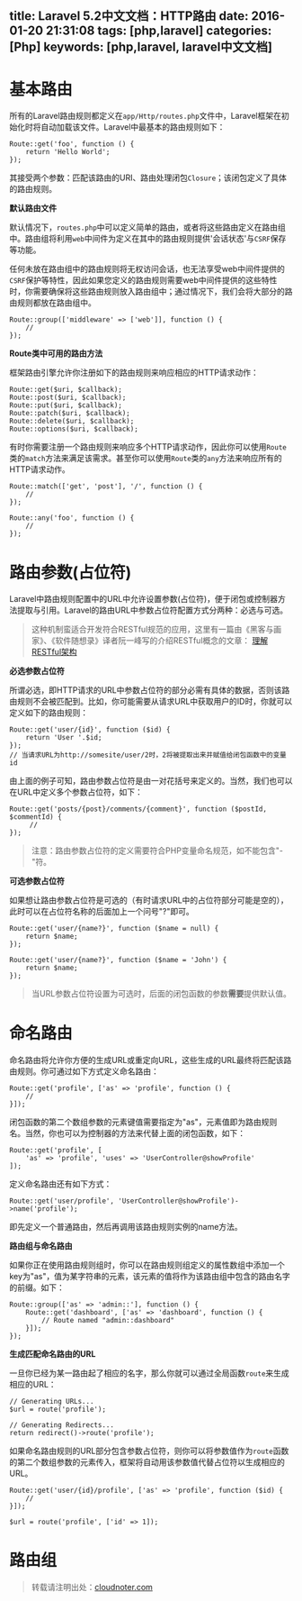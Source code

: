 title: Laravel 5.2中文文档：HTTP路由
date: 2016-01-20 21:31:08
tags: [php,laravel]
categories: [Php]
keywords: [php,laravel, laravel中文文档]
---
# 基本路由

所有的Laravel路由规则都定义在`app/Http/routes.php`文件中，Laravel框架在初始化时将自动加载该文件。Laravel中最基本的路由规则如下：

    Route::get('foo', function () {
        return 'Hello World';
    });
其接受两个参数：匹配该路由的URI、路由处理闭包`Closure`；该闭包定义了具体的路由规则。

**默认路由文件**

默认情况下，`routes.php`中可以定义简单的路由，或者将这些路由定义在路由组中。路由组将利用`web`中间件为定义在其中的路由规则提供'会话状态'与`CSRF`保存等功能。
<!--more-->

任何未放在路由组中的路由规则将无权访问会话，也无法享受web中间件提供的`CSRF`保护等特性，因此如果您定义的路由规则需要web中间件提供的这些特性时，你需要确保将这些路由规则放入路由组中；通过情况下，我们会将大部分的路由规则都放在路由组中。

    Route::group(['middleware' => ['web']], function () {
        //
    });
**Route类中可用的路由方法**

框架路由引擎允许你注册如下的路由规则来响应相应的HTTP请求动作：

    Route::get($uri, $callback);
    Route::post($uri, $callback);
    Route::put($uri, $callback);
    Route::patch($uri, $callback);
    Route::delete($uri, $callback);
    Route::options($uri, $callback);

有时你需要注册一个路由规则来响应多个HTTP请求动作，因此你可以使用`Route`类的`match`方法来满足该需求。甚至你可以使用`Route`类的`any`方法来响应所有的HTTP请求动作。

    Route::match(['get', 'post'], '/', function () {
        //
    });

    Route::any('foo', function () {
        //
    });

# 路由参数(占位符)

Laravel中路由规则配置中的URL中允许设置参数(占位符)，便于闭包或控制器方法提取与引用。Laravel的路由URL中参数占位符配置方式分两种：必选与可选。
 >这种机制蛮适合开发符合RESTful规范的应用，这里有一篇由《黑客与画家》、《软件随想录》译者阮一峰写的介绍RESTful概念的文章： [理解RESTful架构](http://www.ruanyifeng.com/blog/2011/09/restful)

**必选参数占位符**

所谓必选，即HTTP请求的URL中参数占位符的部分必需有具体的数据，否则该路由规则不会被匹配到。比如，你可能需要从请求URL中获取用户的ID时，你就可以定义如下的路由规则：

    Route::get('user/{id}', function ($id) {
        return 'User '.$id;
    });
    // 当请求URL为http://somesite/user/2时，2将被提取出来并赋值给闭包函数中的变量id

由上面的例子可知，路由参数占位符是由一对花括号来定义的。当然，我们也可以在URL中定义多个参数占位符，如下：

    Route::get('posts/{post}/comments/{comment}', function ($postId, $commentId) {
         //
    });

> 注意：路由参数占位符的定义需要符合PHP变量命名规范，如不能包含"-"符。

**可选参数占位符**

如果想让路由参数占位符是可选的（有时请求URL中的占位符部分可能是空的），此时可以在占位符名称的后面加上一个问号"?"即可。

    Route::get('user/{name?}', function ($name = null) {
        return $name;
    });
    
    Route::get('user/{name?}', function ($name = 'John') {
        return $name;
    });
    
> 当URL参数占位符设置为可选时，后面的闭包函数的参数**需要**提供默认值。

# 命名路由

命名路由将允许你方便的生成URL或重定向URL，这些生成的URL最终将匹配该路由规则。你可通过如下方式定义命名路由：

    Route::get('profile', ['as' => 'profile', function () {
        //
    }]);

闭包函数的第二个数组参数的元素键值需要指定为"as"，元素值即为路由规则名。当然，你也可以为控制器的方法来代替上面的闭包函数，如下：

    Route::get('profile', [
        'as' => 'profile', 'uses' => 'UserController@showProfile'
    ]);

定义命名路由还有如下方式：

    Route::get('user/profile', 'UserController@showProfile')->name('profile');

即先定义一个普通路由，然后再调用该路由规则实例的name方法。

**路由组与命名路由**

如果你正在使用路由规则组时，你可以在路由规则组定义的属性数组中添加一个key为"as"，值为某字符串的元素，该元素的值将作为该路由组中包含的路由名字的前缀。如下：

    Route::group(['as' => 'admin::'], function () {
        Route::get('dashboard', ['as' => 'dashboard', function () {
            // Route named "admin::dashboard"
        }]);
    });

**生成匹配命名路由的URL**

一旦你已经为某一路由起了相应的名字，那么你就可以通过全局函数`route`来生成相应的URL：

    // Generating URLs...
    $url = route('profile');
    
    // Generating Redirects...
    return redirect()->route('profile');

如果命名路由规则的URL部分包含参数占位符，则你可以将参数值作为`route`函数的第二个数组参数的元素传入，框架将自动用该参数值代替占位符以生成相应的URL。

    Route::get('user/{id}/profile', ['as' => 'profile', function ($id) {
        //
    }]);

    $url = route('profile', ['id' => 1]);

# 路由组


> 转载请注明出处：[cloudnoter.com](http://cloudnoter.com)


